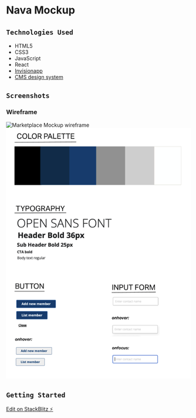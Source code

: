 # Nava Mockup

## `Technologies Used`

- HTML5
- CSS3
- JavaScript
- React
- [Invisionapp](https://www.invisionapp.com/inside-design/design-resources/do/)
- [CMS design system](https://design.cms.gov/?theme=core)

## `Screenshots`

### Wireframe

![Marketplace Mockup wireframe](/public/imgs/wireframe.png)
![Design kit](/public/imgs/designkit.png)

## `Getting Started`

[Edit on StackBlitz ⚡️](https://stackblitz.com/edit/react-ecfxjf)
